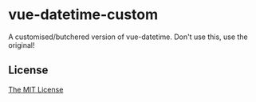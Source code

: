 # vue-datetime-custom

A customised/butchered version of vue-datetime. Don't use this, use the original!

## License

[The MIT License](http://opensource.org/licenses/MIT)
